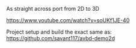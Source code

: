 As straight across port from 2D to 3D



https://www.youtube.com/watch?v=soUKf1JE-40


Project setup and build the exact same as: https://github.com/savant117/avbd-demo2d
